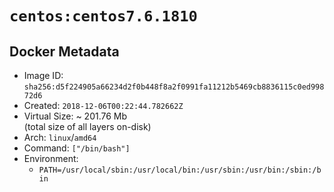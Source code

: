 # `centos:centos7.6.1810`

## Docker Metadata

- Image ID: `sha256:d5f224905a66234d2f0b448f8a2f0991fa11212b5469cb8836115c0ed99872d6`
- Created: `2018-12-06T00:22:44.782662Z`
- Virtual Size: ~ 201.76 Mb  
  (total size of all layers on-disk)
- Arch: `linux`/`amd64`
- Command: `["/bin/bash"]`
- Environment:
  - `PATH=/usr/local/sbin:/usr/local/bin:/usr/sbin:/usr/bin:/sbin:/bin`
